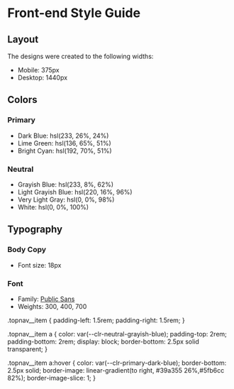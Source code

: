 # Front-end Style Guide

## Layout

The designs were created to the following widths:

- Mobile: 375px
- Desktop: 1440px

## Colors

### Primary

- Dark Blue: hsl(233, 26%, 24%)
- Lime Green: hsl(136, 65%, 51%)
- Bright Cyan: hsl(192, 70%, 51%)

### Neutral

- Grayish Blue: hsl(233, 8%, 62%)
- Light Grayish Blue: hsl(220, 16%, 96%)
- Very Light Gray: hsl(0, 0%, 98%)
- White: hsl(0, 0%, 100%)

## Typography

### Body Copy

- Font size: 18px

### Font

- Family: [Public Sans](https://fonts.google.com/specimen/Public+Sans)
- Weights: 300, 400, 700


.topnav__item {
  padding-left: 1.5rem;
  padding-right: 1.5rem;
}

.topnav__item a {
  color: var(--clr-neutral-grayish-blue);
  padding-top: 2rem;
  padding-bottom: 2rem;
  display: block;
  border-bottom: 2.5px solid transparent;
}

.topnav__item a:hover {
  color: var(--clr-primary-dark-blue);
  border-bottom: 2.5px solid;
  border-image: linear-gradient(to right, #39a355 26%,#5fb6cc 82%);
  border-image-slice: 1;
}